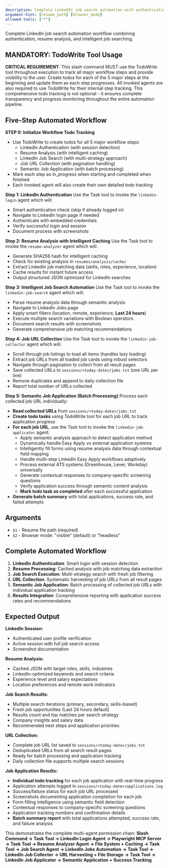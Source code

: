 ```yaml
---
description: Complete LinkedIn job search automation with authentication, analysis, and search
argument-hint: [resume_path] [browser_mode]
allowed-tools: ["*"]
---
```


Complete LinkedIn job search automation workflow combining authentication, resume analysis, and intelligent job searching.

## MANDATORY: TodoWrite Tool Usage
**CRITICAL REQUIREMENT**: This slash command MUST use the TodoWrite tool throughout execution to track all major workflow steps and provide visibility to the user. Create todos for each of the 5 major steps at the beginning and update them as each step progresses. All invoked agents are also required to use TodoWrite for their internal step tracking. This comprehensive todo tracking is not optional - it ensures complete transparency and progress monitoring throughout the entire automation pipeline.

## Five-Step Automated Workflow

**STEP 0: Initialize Workflow Todo Tracking**
- Use TodoWrite to create todos for all 5 major workflow steps:
  - LinkedIn Authentication (with session detection)
  - Resume Analysis (with intelligent caching)
  - LinkedIn Job Search (with multi-strategy approach)
  - Job URL Collection (with pagination handling)
  - Semantic Job Application (with batch processing)
- Mark each step as in_progress when starting and completed when finished
- Each invoked agent will also create their own detailed todo tracking

**Step 1: LinkedIn Authentication**
Use the Task tool to invoke the `linkedin-login` agent which will:
- Smart authentication check (skip if already logged in)
- Navigate to LinkedIn login page if needed
- Authenticate with embedded credentials 
- Verify successful login and session
- Document process with screenshots

**Step 2: Resume Analysis with Intelligent Caching**
Use the Task tool to invoke the `resume-analyzer` agent which will:
- Generate SHA256 hash for intelligent caching
- Check for existing analysis in `resumes/analysis/cache/`
- Extract LinkedIn job matching data (skills, roles, experience, location)
- Cache results for instant future access
- Output structured JSON optimized for LinkedIn searches

**Step 3: Intelligent Job Search Automation**
Use the Task tool to invoke the `linkedin-job-search` agent which will:
- Parse resume analysis data through semantic analysis
- Navigate to LinkedIn Jobs page
- Apply smart filters (location, remote, experience, **Last 24 hours**)
- Execute multiple search variations with Boolean operators
- Document search results with screenshots
- Generate comprehensive job matching recommendations

**Step 4: Job URL Collection**
Use the Task tool to invoke the `linkedin-job-collector` agent which will:
- Scroll through job listings to load all items (handles lazy loading)
- Extract job URLs from all loaded job cards using robust selectors
- Navigate through pagination to collect from all result pages
- Save collected URLs to `sessions/<today-date>/jobs.txt` (one URL per line)
- Remove duplicates and append to daily collection file
- Report total number of URLs collected

**Step 5: Semantic Job Application (Batch Processing)**
Process each collected job URL individually:
- **Read collected URLs** from `sessions/<today-date>/jobs.txt`
- **Create todo tasks** using TodoWrite tool for each job URL to track application progress
- **For each job URL**, use the Task tool to invoke the `linkedin-job-applicator` agent:
  - Apply semantic analysis approach to detect application method
  - Dynamically handle Easy Apply vs external application systems
  - Intelligently fill forms using resume analysis data through contextual field mapping
  - Handle multi-step LinkedIn Easy Apply workflows adaptively
  - Process external ATS systems (Greenhouse, Lever, Workday) universally
  - Generate contextual responses to company-specific screening questions
  - Verify application success through semantic content analysis
  - **Mark todo task as completed** after each successful application
- **Generate batch summary** with total applications, success rate, and failed attempts

## Arguments
- `$1` - Resume file path (required)
- `$2` - Browser mode: "visible" (default) or "headless"

## Complete Automated Workflow
1. **LinkedIn Authentication**: Smart login with session detection
2. **Resume Processing**: Cached analysis with job matching data extraction
3. **Job Search Execution**: Multi-strategy search with fresh job filtering
4. **URL Collection**: Systematic harvesting of job URLs from all result pages
5. **Semantic Job Application**: Batch processing of collected job URLs with individual application tracking
6. **Results Integration**: Comprehensive reporting with application success rates and recommendations

## Expected Output

**LinkedIn Session:**
- Authenticated user profile verification
- Active session with full job search access
- Screenshot documentation

**Resume Analysis:**
- Cached JSON with target roles, skills, industries
- LinkedIn-optimized keywords and search criteria
- Experience level and salary expectations
- Location preferences and remote work indicators

**Job Search Results:**
- Multiple search iterations (primary, secondary, skills-based)
- Fresh job opportunities (Last 24 hours default)
- Results count and top matches per search strategy
- Company insights and salary data
- Recommended next steps and application priorities

**URL Collection:**
- Complete job URL list saved to `sessions/<today-date>/jobs.txt`
- Deduplicated URLs from all search result pages
- Ready for batch processing and application tracking
- Daily collection file supports multiple search sessions

**Job Application Results:**
- **Individual todo tracking** for each job application with real-time progress
- Application attempts logged in `sessions/<today-date>/applications.log`
- Success/failure status for each job URL processed
- Screenshots documenting application completion for each job
- Form filling intelligence using semantic field detection
- Contextual responses to company-specific screening questions
- Application tracking numbers and confirmation details
- **Batch summary report** with total applications attempted, success rate, and failure analysis

This demonstrates the complete multi-agent permission chain:
**Slash Command → Task Tool → LinkedIn Login Agent → Playwright MCP Server**
                **→ Task Tool → Resume Analyzer Agent → File System + Caching**
                **→ Task Tool → Job Search Agent → LinkedIn Jobs Automation**
                **→ Task Tool → LinkedIn Job Collector → URL Harvesting + File Storage**
                **→ Task Tool → LinkedIn Job Applicator → Semantic Application + Success Tracking**